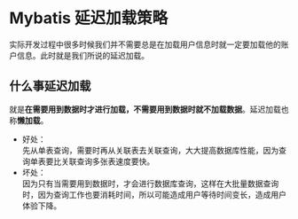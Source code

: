 # Mybatis 延迟加载策略
实际开发过程中很多时候我们并不需要总是在加载用户信息时就一定要加载他的账户信息。此时就是我们所说的延迟加载。
## 什么事延迟加载
就是**在需要用到数据时才进行加载，不需要用到数据时就不加载数据**。延迟加载也称**懒加载**。  
* 好处：  
先从单表查询，需要时再从关联表去关联查询，大大提高数据库性能，因为查询单表要比关联查询多张表速度要快。
* 坏处：  
因为只有当需要用到数据时，才会进行数据库查询，这样在大批量数据查询时，因为查询工作也要消耗时间，所以可能造成用户等待时间变长，造成用户体验下降。